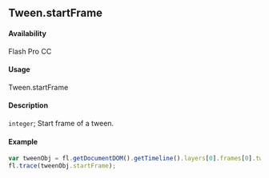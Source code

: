 ## Tween.startFrame

#### Availability

Flash Pro CC

#### Usage

Tween.startFrame

#### Description

`integer`; Start frame of a tween.

#### Example

```javascript
var tweenObj = fl.getDocumentDOM().getTimeline().layers[0].frames[0].tweenObj;
fl.trace(tweenObj.startFrame);
```
